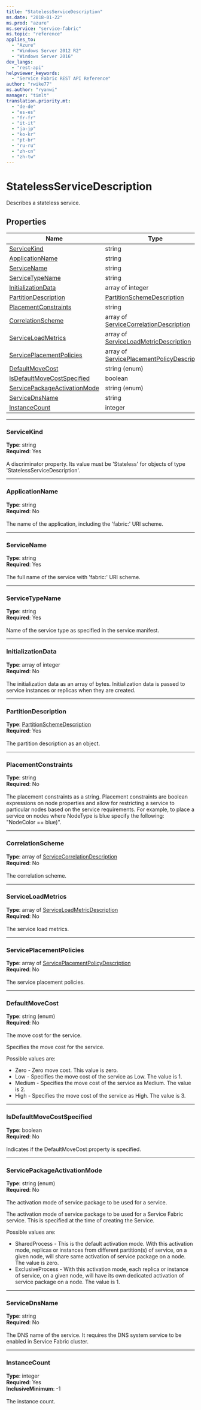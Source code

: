 ```yaml
---
title: "StatelessServiceDescription"
ms.date: "2018-01-22"
ms.prod: "azure"
ms.service: "service-fabric"
ms.topic: "reference"
applies_to: 
  - "Azure"
  - "Windows Server 2012 R2"
  - "Windows Server 2016"
dev_langs: 
  - "rest-api"
helpviewer_keywords: 
  - "Service Fabric REST API Reference"
author: "rwike77"
ms.author: "ryanwi"
manager: "timlt"
translation.priority.mt: 
  - "de-de"
  - "es-es"
  - "fr-fr"
  - "it-it"
  - "ja-jp"
  - "ko-kr"
  - "pt-br"
  - "ru-ru"
  - "zh-cn"
  - "zh-tw"
---
```

# StatelessServiceDescription

Describes a stateless service.

## Properties

| Name | Type | Required |
| --- | --- | --- |
| [ServiceKind](#servicekind) | string | Yes |
| [ApplicationName](#applicationname) | string | No |
| [ServiceName](#servicename) | string | Yes |
| [ServiceTypeName](#servicetypename) | string | Yes |
| [InitializationData](#initializationdata) | array of integer | No |
| [PartitionDescription](#partitiondescription) | [PartitionSchemeDescription](sfclient-v61-model-partitionschemedescription.md) | Yes |
| [PlacementConstraints](#placementconstraints) | string | No |
| [CorrelationScheme](#correlationscheme) | array of [ServiceCorrelationDescription](sfclient-v61-model-servicecorrelationdescription.md) | No |
| [ServiceLoadMetrics](#serviceloadmetrics) | array of [ServiceLoadMetricDescription](sfclient-v61-model-serviceloadmetricdescription.md) | No |
| [ServicePlacementPolicies](#serviceplacementpolicies) | array of [ServicePlacementPolicyDescription](sfclient-v61-model-serviceplacementpolicydescription.md) | No |
| [DefaultMoveCost](#defaultmovecost) | string (enum) | No |
| [IsDefaultMoveCostSpecified](#isdefaultmovecostspecified) | boolean | No |
| [ServicePackageActivationMode](#servicepackageactivationmode) | string (enum) | No |
| [ServiceDnsName](#servicednsname) | string | No |
| [InstanceCount](#instancecount) | integer | Yes |

____
### ServiceKind
__Type__: string <br/>
__Required__: Yes <br/>
<br/>
A discriminator property. Its value must be 'Stateless' for objects of type 'StatelessServiceDescription'.

____
### ApplicationName
__Type__: string <br/>
__Required__: No<br/>
<br/>
The name of the application, including the 'fabric:' URI scheme.

____
### ServiceName
__Type__: string <br/>
__Required__: Yes<br/>
<br/>
The full name of the service with 'fabric:' URI scheme.

____
### ServiceTypeName
__Type__: string <br/>
__Required__: Yes<br/>
<br/>
Name of the service type as specified in the service manifest.

____
### InitializationData
__Type__: array of integer <br/>
__Required__: No<br/>
<br/>
The initialization data as an array of bytes. Initialization data is passed to service instances or replicas when they are created.

____
### PartitionDescription
__Type__: [PartitionSchemeDescription](sfclient-v61-model-partitionschemedescription.md) <br/>
__Required__: Yes<br/>
<br/>
The partition description as an object.

____
### PlacementConstraints
__Type__: string <br/>
__Required__: No<br/>
<br/>
The placement constraints as a string. Placement constraints are boolean expressions on node properties and allow for restricting a service to particular nodes based on the service requirements. For example, to place a service on nodes where NodeType is blue specify the following: "NodeColor == blue)".

____
### CorrelationScheme
__Type__: array of [ServiceCorrelationDescription](sfclient-v61-model-servicecorrelationdescription.md) <br/>
__Required__: No<br/>
<br/>
The correlation scheme.

____
### ServiceLoadMetrics
__Type__: array of [ServiceLoadMetricDescription](sfclient-v61-model-serviceloadmetricdescription.md) <br/>
__Required__: No<br/>
<br/>
The service load metrics.

____
### ServicePlacementPolicies
__Type__: array of [ServicePlacementPolicyDescription](sfclient-v61-model-serviceplacementpolicydescription.md) <br/>
__Required__: No<br/>
<br/>
The service placement policies.

____
### DefaultMoveCost
__Type__: string (enum) <br/>
__Required__: No<br/>
<br/>
The move cost for the service.

Specifies the move cost for the service.

Possible values are: 

  - Zero - Zero move cost. This value is zero.
  - Low - Specifies the move cost of the service as Low. The value is 1.
  - Medium - Specifies the move cost of the service as Medium. The value is 2.
  - High - Specifies the move cost of the service as High. The value is 3.



____
### IsDefaultMoveCostSpecified
__Type__: boolean <br/>
__Required__: No<br/>
<br/>
Indicates if the DefaultMoveCost property is specified.

____
### ServicePackageActivationMode
__Type__: string (enum) <br/>
__Required__: No<br/>
<br/>
The activation mode of service package to be used for a service.

The activation mode of service package to be used for a Service Fabric service. This is specified at the time of creating the Service.

Possible values are: 

  - SharedProcess - This is the default activation mode. With this activation mode, replicas or instances from different partition(s) of service, on a given node, will share same activation of service package on a node. The value is zero.
  - ExclusiveProcess - With this activation mode, each replica or instance of service, on a given node, will have its own dedicated activation of service package on a node. The value is 1.



____
### ServiceDnsName
__Type__: string <br/>
__Required__: No<br/>
<br/>
The DNS name of the service. It requires the DNS system service to be enabled in Service Fabric cluster.

____
### InstanceCount
__Type__: integer <br/>
__Required__: Yes<br/>
__InclusiveMinimum__: -1 <br/>
<br/>
The instance count.
